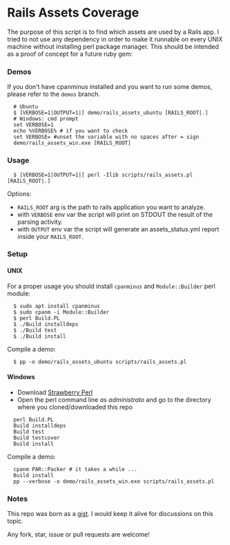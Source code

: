 # Rails Assets Coverage

The purpose of this script is to find which assets are used by a Rails app.
I tried to not use any dependency in order to make it runnable on every UNIX machine without installing perl package manager.
This should be intended as a proof of concept for a future ruby gem:

### Demos

If you don't have cpanminus installed and you want to run some demos, please refer to the `demos` branch.

```
  # Ubuntu
  $ [VERBOSE=1|OUTPUT=1|] demo/rails_assets_ubuntu [RAILS_ROOT|.]
  # Windows: cmd prompt
  set VERBOSE=1
  echo %VERBOSE% # if you want to check
  set VERBOSE= #unset the variable with no spaces after = sign
  demo/rails_assets_win.exe [RAILS_ROOT]
```

### Usage

```
  $ [VERBOSE=1|OUTPUT=1|] perl -Ilib scripts/rails_assets.pl [RAILS_ROOT|.]
```
Options:
- `RAILS_ROOT` arg is the path to rails application you want to analyze.
- with `VERBOSE` env var the script will print on STDOUT the result of the parsing activity.
- with `OUTPUT` env var the script will generate an assets_status.yml report inside your `RAILS_ROOT`.

### Setup

#### UNIX

For a proper usage you should install `cpanminus` and `Module::Builder` perl module:

```
  $ sudo apt install cpanminus
  $ sudo cpanm -i Module::Builder
  $ perl Build.PL
  $ ./Build installdeps
  $ ./Build test
  $ ./Build install
```

Compile a demo:
```
  $ pp -o demo/rails_assets_ubuntu scripts/rails_assets.pl
```

#### Windows

- Download [Strawberry Perl](http://strawberryperl.com/)
- Open the perl command line *as administrato* and go to the directory where you cloned/downloaded this repo

```
  perl Build.PL
  Build installdeps
  Build test
  Build testcover
  Build install
```

Compile a demo:
```
  cpanm PAR::Packer # it takes a while ...
  Build install
  pp --verbose -o demo/rails_assets_win.exe scripts/rails_assets.pl
```

### Notes

This repo was born as a [gist](https://gist.github.com/mberlanda/ccabea23498d32f27f4591eb4d78a4be). I would keep it alive for discussions on this topic.

Any fork, star, issue or pull requests are welcome!
